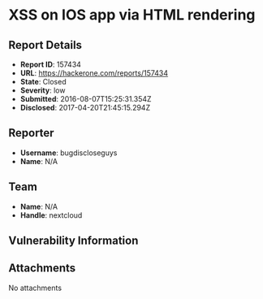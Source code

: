 # XSS on IOS app via HTML rendering

## Report Details
- **Report ID**: 157434
- **URL**: https://hackerone.com/reports/157434
- **State**: Closed
- **Severity**: low
- **Submitted**: 2016-08-07T15:25:31.354Z
- **Disclosed**: 2017-04-20T21:45:15.294Z

## Reporter
- **Username**: bugdiscloseguys
- **Name**: N/A

## Team
- **Name**: N/A
- **Handle**: nextcloud

## Vulnerability Information


## Attachments
No attachments
